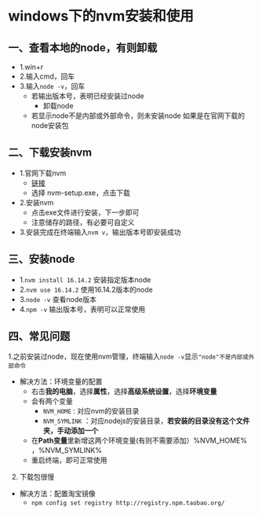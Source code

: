 # windows下的nvm安装和使用

## 一、查看本地的node，有则卸载
- 1.win+r 
- 2.输入cmd，回车
- 3.输入`node -v`，回车
  - 若输出版本号，表明已经安装过node
    - 卸载node
  - 若显示node不是内部或外部命令，则未安装node
如果是在官网下载的node安装包

## 二、下载安装nvm
- 1.官网下载nvm  
  - [链接](https://github.com/coreybutler/nvm-windows/releases)  
  - 选择 nvm-setup.exe，点击下载
- 2.安装nvm
  - 点击exe文件进行安装，下一步即可
  - 注意储存的路径，有必要可自定义
- 3.安装完成在终端输入`nvm v`，输出版本号即安装成功

## 三、安装node
- 1.`nvm install 16.14.2` 安装指定版本node
- 2.`nvm use 16.14.2` 使用16.14.2版本的node
- 3.`node -v` 查看node版本
- 4.`npm -v` 输出版本号，表明可以正常使用

## 四、常见问题
1.之前安装过node，现在使用nvm管理，终端输入`node -v`显示`"node"不是内部或外部命令`
- 解决方法：环境变量的配置
  - 右击**我的电脑**，选择**属性**，选择**高级系统设置**，选择**环境变量**
  - 会有两个变量
    - `NVM_HOME` : 对应nvm的安装目录
    - `NVM_SYMLINK` ：对应nodejs的安装目录，**若安装的目录没有这个文件夹，手动添加一个**
  - 在**Path变量**里新增这两个环境变量(有则不需要添加）%NVM_HOME% ，%NVM_SYMLINK%
  - 重启终端，即可正常使用
2. 下载包很慢
- 解决方法：配置淘宝镜像
    - ` npm config set registry http://registry.npm.taobao.org/ `
